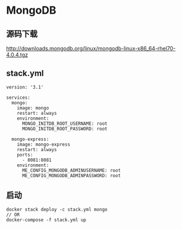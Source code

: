 # MongoDB

## 源码下载
http://downloads.mongodb.org/linux/mongodb-linux-x86_64-rhel70-4.0.4.tgz

## stack.yml
```
version: '3.1'

services:
  mongo:
    image: mongo
    restart: always
    environment:
      MONGO_INITDB_ROOT_USERNAME: root
      MONGO_INITDB_ROOT_PASSWORD: root

  mongo-express:
    image: mongo-express
    restart: always
    ports:
      - 8081:8081
    environment:
      ME_CONFIG_MONGODB_ADMINUSERNAME: root
      ME_CONFIG_MONGODB_ADMINPASSWORD: root
```

## 启动
```
docker stack deploy -c stack.yml mongo
// OR
docker-compose -f stack.yml up
```